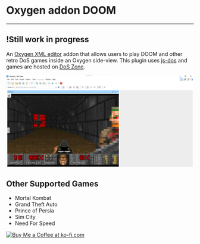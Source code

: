 # Oxygen addon DOOM
---
!Still work in progress
---
An [Oxygen XML editor](https://www.oxygenxml.com/ "") addon that allows users to play DOOM and other retro DoS games inside an Oxygen side-view.
This plugin uses [js-dos](https://github.com/caiiiycuk/js-dos) and games are hosted on [DoS Zone](https://dos.zone/).

![DOOM](doc/doomss.png)
## Other Supported Games

- Mortal Kombat
- Grand Theft Auto
- Prince of Persia
- Sim City
- Need For Speed
  
<div/>
<a href='https://ko-fi.com/Y8Y1OAV70' target='_blank'><img height='36' style='border:0px;height:36px;' src='https://storage.ko-fi.com/cdn/kofi4.png?v=3' border='0' alt='Buy Me a Coffee at ko-fi.com' /></a>

